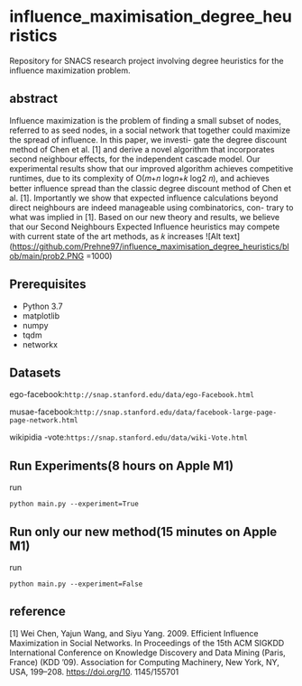 # influence_maximisation_degree_heuristics
Repository for SNACS research project involving degree heuristics  for the influence maximization problem.

## abstract
Influence maximization is the problem of finding a small subset of
nodes, referred to as seed nodes, in a social network that together
could maximize the spread of influence. In this paper, we investi-
gate the degree discount method of Chen et al. [1] and derive a
novel algorithm that incorporates second neighbour effects, for the
independent cascade model. Our experimental results show that
our improved algorithm achieves competitive runtimes, due to its
complexity of O(𝑚+𝑛 log𝑛+𝑘 log2 𝑛), and achieves better influence
spread than the classic degree discount method of Chen et al. [1].
Importantly we show that expected influence calculations beyond
direct neighbours are indeed manageable using combinatorics, con-
trary to what was implied in [1]. Based on our new theory and
results, we believe that our Second Neighbours Expected Influence
heuristics may compete with current state of the art methods, as 𝑘
increases
![Alt text](https://github.com/Prehne97/influence_maximisation_degree_heuristics/blob/main/prob2.PNG =1000)

## Prerequisites

- Python 3.7
- matplotlib
- numpy
- tqdm
- networkx

## Datasets
ego-facebook:`http://snap.stanford.edu/data/ego-Facebook.html`

musae-facebook:`http://snap.stanford.edu/data/facebook-large-page-page-network.html`

wikipidia -vote:`https://snap.stanford.edu/data/wiki-Vote.html`

## Run Experiments(8 hours on Apple M1)
run 

`python main.py --experiment=True`

## Run only our new method(15 minutes on Apple M1)
run 

`python main.py --experiment=False`  

## reference
[1] Wei Chen, Yajun Wang, and Siyu Yang. 2009. Efficient Influence Maximization in
Social Networks. In Proceedings of the 15th ACM SIGKDD International Conference
on Knowledge Discovery and Data Mining (Paris, France) (KDD ’09). Association
for Computing Machinery, New York, NY, USA, 199–208. https://doi.org/10.
1145/155701

